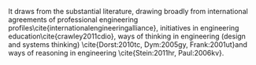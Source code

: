 It draws from the substantial literature, drawing broadly from international agreements of professional engineering profiles\cite{internationalengineeringalliance}, initiatives in engineering education\cite{crawley2011cdio}, ways of thinking in engineering (design and systems thinking) \cite{Dorst:2010tc, Dym:2005gy, Frank:2001ut}and ways of reasoning in engineering \cite{Stein:2011hr, Paul:2006kv}. 

